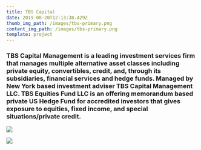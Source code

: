 ```yaml
---
title: TBS Capital
date: 2019-08-20T12:13:38.429Z
thumb_img_path: /images/tbs-primary.png
content_img_path: /images/tbs-primary.png
template: project
---
```

### TBS Capital Management is a leading investment services firm that manages multiple alternative asset classes including private equity, convertibles, credit, and, through its subsidiaries, financial services and hedge funds. Managed by New York based investment adviser TBS Capital Management LLC. TBS Equities Fund LLC is an offering memorandum based private US Hedge Fund for accredited investors that gives exposure to equities, fixed income, and special situations/private credit.

![](/images/tbs-second.png)

![](/images/tbs-third.png)